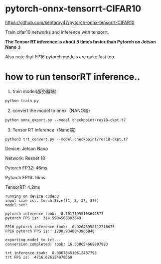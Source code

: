 # pytorch-onnx-tensorrt-CIFAR10
https://github.com/kentaroy47/pytorch-onnx-tensorrt-CIFAR10

Train cifar10 networks and inference with tensorrt.

**The Tensor RT inference is about 5 times faster than Pytorch on Jetson Nano :)**

Also note that FP16 pytorch models are quite fast too.

# how to run tensorRT inference..


1. train model(服务器端）

`python train.py`

2. convert the model to onnx（NANO端）

` python onnx_export.py --model checkpoint/res18-ckpt.t7 `

3. Tensor RT inference（Nano端）

` python3 trt_convert.py --model checkpoint/res18-ckpt.t7 `


Device: Jetson Nano

Network: Resnet 18

Pytorch FP32: 46ms

Pytorch FP16: 16ms

TensorRT: 4.2ms

```
running on device cuda:0
input size is.. torch.Size([1, 3, 32, 32])
model set!

pytorch inference took:  0.10171955108642577
pytorch FPS is:  314.5904563893649

FP16 pytorch inference took:  0.02646958112716675
FP16 pytorch FPS is:  1208.9348843966848

exporting model to trt...
conversion completed! took: 16.530654668807983

trt inference took:  0.006784510612487793
trt FPS is:  4716.626124970569


```
